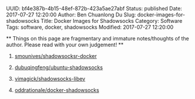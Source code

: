 UUID: bf4e387b-4b15-48ef-872b-423a5ae27abf
Status: published
Date: 2017-07-27 12:20:00
Author: Ben Chuanlong Du
Slug: docker-images-for-shadowsocks
Title: Docker Images for Shadowsocks
Category: Software
Tags: software, docker, shadowsocks
Modified: 2017-07-27 12:20:00

**
Things on this page are
fragmentary and immature notes/thoughts of the author.
Please read with your own judgement!
**


1. [smounives/shadowsocksr-docker](https://store.docker.com/community/images/smounives/shadowsocksr-docker)

2. [dubuqingfeng/ubuntu-shadowsocks](https://store.docker.com/community/images/dubuqingfeng/ubuntu-shadowsocks)

3. [vimagick/shadowsocks-libev](https://store.docker.com/community/images/vimagick/shadowsocks-libev)

4. [oddrationale/docker-shadowsocks](https://store.docker.com/community/images/oddrationale/docker-shadowsocks)

